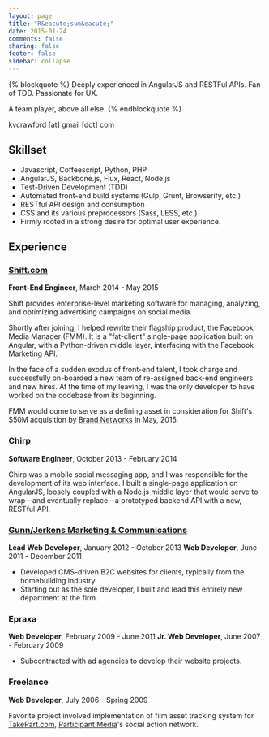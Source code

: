 ```yaml
---
layout: page
title: "R&eacute;sum&eacute;"
date: 2015-01-24
comments: false
sharing: false
footer: false
sidebar: collapse
---
```


{% blockquote %}
Deeply experienced in AngularJS and RESTFul APIs. Fan of TDD. Passionate for UX.

A team player, above all else.
{% endblockquote %}

kvcrawford [at] gmail [dot] com

## Skillset
* Javascript, Coffeescript, Python, PHP
* AngularJS, Backbone.js, Flux, React, Node.js
* Test-Driven Development (TDD)
* Automated front-end build systems (Gulp, Grunt, Browserify, etc.)
* RESTful API design and consumption
* CSS and its various preprocessors (Sass, LESS, etc.)
* Firmly rooted in a strong desire for optimal user experience.

## Experience

### [Shift.com](http://shift.com)
__Front-End Engineer__, March 2014 - May 2015

Shift provides enterprise-level marketing software for managing, analyzing, and optimizing advertising campaigns on social media.

Shortly after joining, I helped rewrite their flagship product, the Facebook Media Manager (FMM). It is a "fat-client" single-page application built on Angular, with a Python-driven middle layer, interfacing with the Facebook Marketing API.

In the face of a sudden exodus of front-end talent, I took charge and successfully on-boarded a new team of re-assigned back-end engineers and new hires. At the time of my leaving, I was the only developer to have worked on the codebase from its beginning.

FMM would come to serve as a defining asset in consideration for Shift's $50M acquisition by [Brand Networks](https://bn.co/) in May, 2015.

### Chirp
__Software Engineer__, October 2013 - February 2014

Chirp was a mobile social messaging app, and I was responsible for the development of its web interface. I built a single-page application on AngularJS, loosely coupled with a Node.js middle layer that would serve to wrap—and eventually replace—a prototyped backend API with a new, RESTful API.

### [Gunn/Jerkens Marketing &amp; Communications](http://gunnjerkens.com/)
__Lead Web Developer__, January 2012 - October 2013
__Web Developer__, June 2011 - December 2011

* Developed CMS-driven B2C websites for clients, typically from the homebuilding industry.
* Starting out as the sole developer, I built and lead this entirely new department at the firm.

### Epraxa
__Web Developer__, February 2009 - June 2011
__Jr. Web Developer__, June 2007 - February 2009

* Subcontracted with ad agencies to develop their website projects.

### Freelance
__Web Developer__, July 2006 - Spring 2009

Favorite project involved implementation of film asset tracking system for [TakePart.com](http://www.takepart.com/), [Participant Media](http://www.participantmedia.com/)'s social action network.
